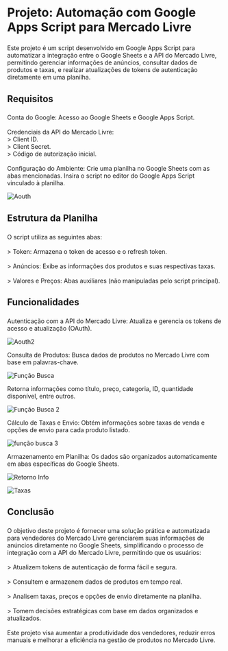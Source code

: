 <h1 align="left">Projeto: Automação com Google Apps Script para Mercado Livre</h1>

###

<p align="left">Este projeto é um script desenvolvido em Google Apps Script para automatizar a integração entre o Google Sheets e a API do Mercado Livre, permitindo gerenciar informações de anúncios, consultar dados de produtos e taxas, e realizar atualizações de tokens de autenticação diretamente em uma planilha.</p>

###

<h2 align="left">Requisitos</h2>

###

<p align="left">Conta do Google: Acesso ao Google Sheets e Google Apps Script.<br><br>Credenciais da API do Mercado Livre:<br>> Client ID.<br>> Client Secret.<br>> Código de autorização inicial.<br><br>Configuração do Ambiente: Crie uma planilha no Google Sheets com as abas mencionadas. Insira o script no editor do Google Apps Script vinculado à planilha.</p>

![Aouth](https://github.com/user-attachments/assets/5341e035-cd2b-4517-b56b-452b9049d521)

###

<h2 align="left">Estrutura da Planilha</h2>

###

<p align="left">O script utiliza as seguintes abas:<br><br>> Token: Armazena o token de acesso e o refresh token.<br><br>> Anúncios: Exibe as informações dos produtos e suas respectivas taxas.<br><br>> Valores e Preços: Abas auxiliares (não manipuladas pelo script principal).</p>

###

<h2 align="left">Funcionalidades</h2>

###

<p align="left">Autenticação com a API do Mercado Livre: Atualiza e gerencia os tokens de acesso e atualização (OAuth).<br>
  
  ![Aouth2](https://github.com/user-attachments/assets/07c07215-bafa-42c2-b4ae-32e30890ef38)
  
  Consulta de Produtos: Busca dados de produtos no Mercado Livre com base em palavras-chave.<br>
  
  ![Função Busca](https://github.com/user-attachments/assets/723458d7-caf4-4286-9a8a-8cfaa0263129)
  
  Retorna informações como título, preço, categoria, ID, quantidade disponível, entre outros.<br>

  ![Função Busca 2](https://github.com/user-attachments/assets/456c1c37-214a-4e0d-b3dc-45d5f14c0c02)
  
  Cálculo de Taxas e Envio: Obtém informações sobre taxas de venda e opções de envio para cada produto listado.<br>

  ![função busca 3](https://github.com/user-attachments/assets/4d93d4b2-360a-4f8f-b078-d34928c658cd)
  
  Armazenamento em Planilha: Os dados são organizados automaticamente em abas específicas do Google Sheets.</p>
  
  ![Retorno Info](https://github.com/user-attachments/assets/4459a764-4fba-441f-b55c-745496f1112c)
  
  ![Taxas](https://github.com/user-attachments/assets/9657d218-eaaf-4a09-83fb-eb38fb6b58ed)

  ###

  <h2 align="left">Conclusão</h2>

  ###

  <p align="left">O objetivo deste projeto é fornecer uma solução prática e automatizada para vendedores do Mercado Livre gerenciarem suas informações de anúncios diretamente no Google Sheets, simplificando o processo de integração com a API do Mercado Livre, permitindo que os usuários:<br><br>> Atualizem tokens de autenticação de forma fácil e segura.<br><br>> Consultem e armazenem dados de produtos em tempo real.<br><br>> Analisem taxas, preços e opções de envio diretamente na planilha.<br><br>> Tomem decisões estratégicas com base em dados organizados e atualizados.<br><br>Este projeto visa aumentar a produtividade dos vendedores, reduzir erros manuais e melhorar a eficiência na gestão de produtos no Mercado Livre.</p>

  ###
